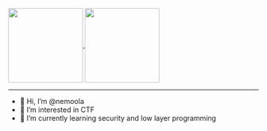 <a href="https://github.com/anuraghazra/github-readme-stats">
  <img height=150 align="center" src="https://github-readme-stats.vercel.app/api?username=nemoola&show_icons=true&theme=transparent" />
</a>
<a href="https://github.com/anuraghazra/convoychat">
  <img height=150 align="center" src="https://github-readme-stats.vercel.app/api/top-langs?username=nemoola&layout=compact&langs_count=10&theme=transparent&card_width=515"/>
</a>

---

- 👋 Hi, I’m @nemoola
- 👀 I’m interested in CTF
- 🌱 I’m currently learning security and low layer programming

